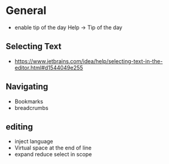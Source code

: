 # General
- enable tip of the day Help -> Tip of the day
## Selecting Text
- https://www.jetbrains.com/idea/help/selecting-text-in-the-editor.html#d1544049e255
## Navigating ##
- Bookmarks
- breadcrumbs
## editing ##
- inject language
- Virtual space at the end of line
- expand reduce select in scope
